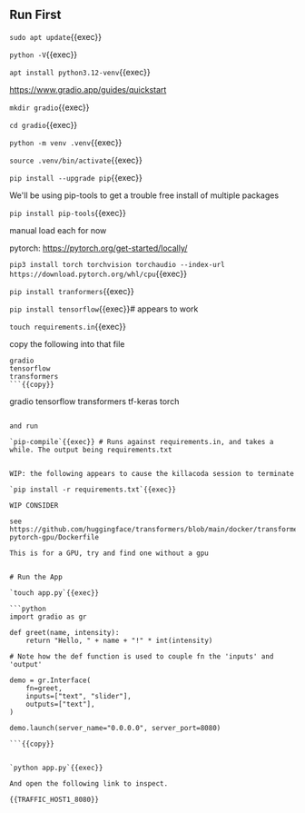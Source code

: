 ## Run First

`sudo apt update`{{exec}}

`python -V`{{exec}}



`apt install python3.12-venv`{{exec}}

https://www.gradio.app/guides/quickstart

`mkdir gradio`{{exec}}

`cd gradio`{{exec}}

`python -m venv .venv`{{exec}}

`source .venv/bin/activate`{{exec}}

`pip install --upgrade pip`{{exec}}

We'll be using pip-tools to get a trouble free install of multiple packages

`pip install pip-tools`{{exec}}

manual load each for now

pytorch: https://pytorch.org/get-started/locally/

`pip3 install torch torchvision torchaudio --index-url https://download.pytorch.org/whl/cpu`{{exec}}

`pip install tranformers`{{exec}}

`pip install tensorflow`{{exec}}# appears to work


`touch requirements.in`{{exec}}

copy the following into that file

```
gradio
tensorflow
transformers
```{{copy}}

```
gradio
tensorflow
transformers
tf-keras
torch
```{{copy}}

and run

`pip-compile`{{exec}} # Runs against requirements.in, and takes a while. The output being requirements.txt


WIP: the following appears to cause the killacoda session to terminate

`pip install -r requirements.txt`{{exec}}

WIP CONSIDER

see https://github.com/huggingface/transformers/blob/main/docker/transformers-pytorch-gpu/Dockerfile

This is for a GPU, try and find one without a gpu


# Run the App

`touch app.py`{{exec}}

```python
import gradio as gr

def greet(name, intensity):
    return "Hello, " + name + "!" * int(intensity)

# Note how the def function is used to couple fn the 'inputs' and 'output'

demo = gr.Interface(
    fn=greet,
    inputs=["text", "slider"],
    outputs=["text"],
)

demo.launch(server_name="0.0.0.0", server_port=8080)

```{{copy}}


`python app.py`{{exec}}

And open the following link to inspect.

{{TRAFFIC_HOST1_8080}}

